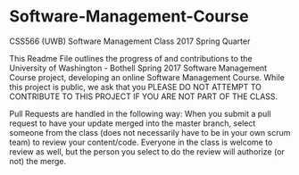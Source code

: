 # Software-Management-Course

CSS566 (UWB) Software Management Class 2017 Spring Quarter

This Readme File outlines the progress of and contributions to the University of Washington - Bothell Spring 2017 Software Management Course project, developing an online Software Management Course. While this project is public, we ask that you PLEASE DO NOT ATTEMPT TO CONTRIBUTE TO THIS PROJECT IF YOU ARE NOT PART OF THE CLASS.

Pull Requests are handled in the following way:
When you submit a pull request to have your update merged into the master branch, select someone from the class (does not necessarily have to be in your own scrum team) to review your content/code. Everyone in the class is welcome to review as well, but the person you select to do the review will authorize (or not) the merge.
